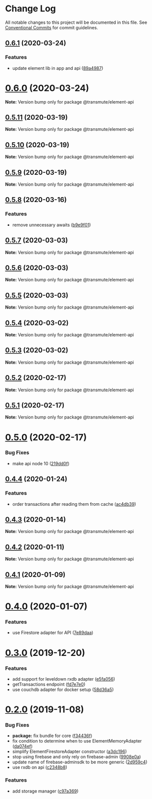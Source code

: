 # Change Log

All notable changes to this project will be documented in this file.
See [Conventional Commits](https://conventionalcommits.org) for commit guidelines.

## [0.6.1](https://github.com/decentralized-identity/element/compare/v0.6.0...v0.6.1) (2020-03-24)


### Features

* update element lib in app and api ([89a4987](https://github.com/decentralized-identity/element/commit/89a4987b1ebc2220915d35583d5250eb38ee62b2))





# [0.6.0](https://github.com/decentralized-identity/element/compare/v0.5.11...v0.6.0) (2020-03-24)

**Note:** Version bump only for package @transmute/element-api





## [0.5.11](https://github.com/decentralized-identity/element/compare/v0.5.10...v0.5.11) (2020-03-19)

**Note:** Version bump only for package @transmute/element-api





## [0.5.10](https://github.com/decentralized-identity/element/compare/v0.5.9...v0.5.10) (2020-03-19)

**Note:** Version bump only for package @transmute/element-api





## [0.5.9](https://github.com/decentralized-identity/element/compare/v0.5.8...v0.5.9) (2020-03-19)

**Note:** Version bump only for package @transmute/element-api





## [0.5.8](https://github.com/decentralized-identity/element/compare/v0.5.7...v0.5.8) (2020-03-16)


### Features

* remove unnecessary awaits ([b9e9f01](https://github.com/decentralized-identity/element/commit/b9e9f01))





## [0.5.7](https://github.com/decentralized-identity/element/compare/v0.5.6...v0.5.7) (2020-03-03)

**Note:** Version bump only for package @transmute/element-api





## [0.5.6](https://github.com/decentralized-identity/element/compare/v0.5.5...v0.5.6) (2020-03-03)

**Note:** Version bump only for package @transmute/element-api





## [0.5.5](https://github.com/decentralized-identity/element/compare/v0.5.4...v0.5.5) (2020-03-03)

**Note:** Version bump only for package @transmute/element-api





## [0.5.4](https://github.com/decentralized-identity/element/compare/v0.5.3...v0.5.4) (2020-03-02)

**Note:** Version bump only for package @transmute/element-api





## [0.5.3](https://github.com/decentralized-identity/element/compare/v0.5.2...v0.5.3) (2020-03-02)

**Note:** Version bump only for package @transmute/element-api





## [0.5.2](https://github.com/decentralized-identity/element/compare/v0.5.1...v0.5.2) (2020-02-17)

**Note:** Version bump only for package @transmute/element-api





## [0.5.1](https://github.com/decentralized-identity/element/compare/v0.5.0...v0.5.1) (2020-02-17)

**Note:** Version bump only for package @transmute/element-api





# [0.5.0](https://github.com/decentralized-identity/element/compare/v0.4.4...v0.5.0) (2020-02-17)


### Bug Fixes

* make api node 10 ([219dd0f](https://github.com/decentralized-identity/element/commit/219dd0f))





## [0.4.4](https://github.com/decentralized-identity/element/compare/v0.4.3...v0.4.4) (2020-01-24)


### Features

* order transactions after reading them from cache ([ac4db39](https://github.com/decentralized-identity/element/commit/ac4db39))





## [0.4.3](https://github.com/decentralized-identity/element/compare/v0.4.2...v0.4.3) (2020-01-14)

**Note:** Version bump only for package @transmute/element-api





## [0.4.2](https://github.com/decentralized-identity/element/compare/v0.4.1...v0.4.2) (2020-01-11)

**Note:** Version bump only for package @transmute/element-api





## [0.4.1](https://github.com/decentralized-identity/element/compare/v0.4.0...v0.4.1) (2020-01-09)

**Note:** Version bump only for package @transmute/element-api





# [0.4.0](https://github.com/decentralized-identity/element/compare/v0.3.0...v0.4.0) (2020-01-07)


### Features

* use Firestore adapter for API ([7e89daa](https://github.com/decentralized-identity/element/commit/7e89daa))





# [0.3.0](https://github.com/decentralized-identity/element/compare/v0.2.0...v0.3.0) (2019-12-20)


### Features

* add support for leveldown rxdb adapter ([e5fa056](https://github.com/decentralized-identity/element/commit/e5fa056))
* getTransactions endpoint ([fd7e7e0](https://github.com/decentralized-identity/element/commit/fd7e7e0))
* use couchdb adapter for docker setup ([58d36a5](https://github.com/decentralized-identity/element/commit/58d36a5))





# [0.2.0](https://github.com/decentralized-identity/element/compare/v0.0.2-2...v0.2.0) (2019-11-08)


### Bug Fixes

* **package:** fix bundle for core ([f34436f](https://github.com/decentralized-identity/element/commit/f34436f))
* fix condition to determine when to use ElementMemoryAdapter ([da074ef](https://github.com/decentralized-identity/element/commit/da074ef))
* simplify ElementFirestoreAdapter constructor ([a3dc196](https://github.com/decentralized-identity/element/commit/a3dc196))
* stop using firebase and only rely on firebase-admin ([9908e0a](https://github.com/decentralized-identity/element/commit/9908e0a))
* update name of firebase-adminsdk to be more generic ([2d959c4](https://github.com/decentralized-identity/element/commit/2d959c4))
* use rxdb on api ([c2348b8](https://github.com/decentralized-identity/element/commit/c2348b8))


### Features

* add storage manager ([c97a369](https://github.com/decentralized-identity/element/commit/c97a369))
